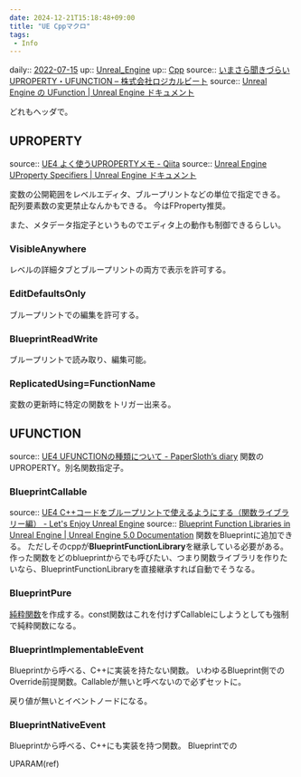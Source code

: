 ```yaml
---
date: 2024-12-21T15:18:48+09:00
title: "UE Cppマクロ"
tags:
 - Info
---
```


daily:: [2022-07-15](Daily_Note/2022-07-15.md)
up:: [Unreal_Engine](../Bar/App/Unreal_Engine.md)
up:: [Cpp](../Bar/Program/Cpp.md)
source:: [いまさら聞きづらいUPROPERTY・UFUNCTION – 株式会社ロジカルビート](https://logicalbeat.jp/blog/8212/)
source:: [Unreal Engine の UFunction | Unreal Engine ドキュメント](https://docs.unrealengine.com/5.0/ja/ufunctions-in-unreal-engine/)

どれもヘッダで。

## UPROPERTY

source:: [UE4 よく使うUPROPERTYメモ - Qiita](https://qiita.com/bigengelt/items/b17545fffe7b8d69e5e8)
source:: [Unreal Engine UProperty Specifiers | Unreal Engine ドキュメント](https://docs.unrealengine.com/5.0/ja/unreal-engine-uproperty-specifiers/)

変数の公開範囲をレベルエディタ、ブループリントなどの単位で指定できる。
配列要素数の変更禁止なんかもできる。
今はFProperty推奨。

また、メタデータ指定子というものでエディタ上の動作も制御できるらしい。

### VisibleAnywhere
レベルの詳細タブとブループリントの両方で表示を許可する。

### EditDefaultsOnly
ブループリントでの編集を許可する。

### BlueprintReadWrite
ブループリントで読み取り、編集可能。

### ReplicatedUsing=FunctionName
変数の更新時に特定の関数をトリガー出来る。

## UFUNCTION
source:: [UE4 UFUNCTIONの種類について - PaperSloth’s diary](https://papersloth.hatenablog.com/entry/2018/09/19/195013)
関数のUPROPERTY。別名関数指定子。

### BlueprintCallable
source:: [UE4 C++コードをブループリントで使えるようにする（関数ライブラリー編） - Let's Enjoy Unreal Engine](https://unrealengine.hatenablog.com/entry/2014/09/10/202645)
source:: [Blueprint Function Libraries in Unreal Engine | Unreal Engine 5.0 Documentation](https://docs.unrealengine.com/5.0/en-US/blueprint-function-libraries-in-unreal-engine/)
関数をBlueprintに追加できる。
ただしそのcppが**BlueprintFunctionLibrary**を継承している必要がある。
作った関数をどのblueprintからでも呼びたい、つまり関数ライブラリを作りたいなら、BlueprintFunctionLibraryを直接継承すれば自動でそうなる。

### BlueprintPure
[純粋関数](Pure%20Function.md)を作成する。const関数はこれを付けずCallableにしようとしても強制で純粋関数になる。

### BlueprintImplementableEvent
Blueprintから呼べる、C++に実装を持たない関数。
いわゆるBlueprint側でのOverride前提関数。Callableが無いと呼べないので必ずセットに。

戻り値が無いとイベントノードになる。

### BlueprintNativeEvent
Blueprintから呼べる、C++にも実装を持つ関数。
Blueprintでの


UPARAM(ref)